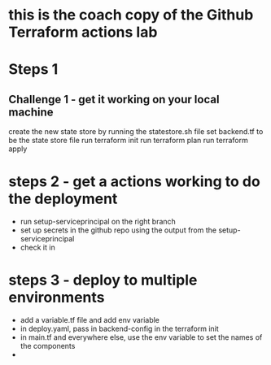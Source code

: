 # this is the coach copy of the Github Terraform actions lab

# Steps 1

## Challenge 1 - get it working on your local machine

create the new state store by running the statestore.sh file
set backend.tf to be the state store file
run terraform init
run terraform plan
run terraform apply


# steps 2 - get a actions working to do the deployment
- run setup-serviceprincipal on the right branch
- set up secrets in the github repo using the output from the setup-serviceprincipal
- check it in


# steps 3 - deploy to multiple environments
- add a variable.tf file and add env variable
- in deploy.yaml, pass in backend-config in the terraform init 
- in main.tf and everywhere else, use the env variable to set the names of the components
- 




